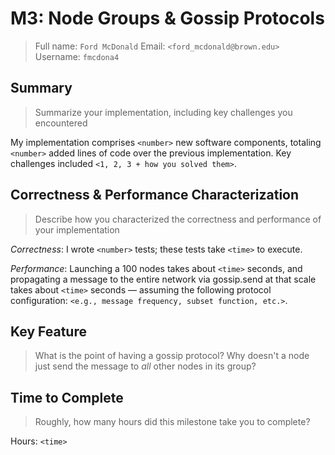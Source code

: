 # M3: Node Groups & Gossip Protocols
> Full name: `Ford McDonald`
> Email:  `<ford_mcdonald@brown.edu>`
> Username:  `fmcdona4`

## Summary
> Summarize your implementation, including key challenges you encountered

My implementation comprises `<number>` new software components, totaling `<number>` added lines of code over the previous implementation. Key challenges included `<1, 2, 3 + how you solved them>`.

## Correctness & Performance Characterization
> Describe how you characterized the correctness and performance of your implementation

*Correctness*: I wrote `<number>` tests; these tests take `<time>` to execute. 

*Performance*: Launching a 100 nodes takes about `<time>` seconds, and propagating a message to the entire network via gossip.send at that scale takes about `<time>` seconds — assuming the following protocol configuration: `<e.g., message frequency, subset function, etc.>`.

## Key Feature
> What is the point of having a gossip protocol? Why doesn't a node just send the message to _all_ other nodes in its group?

## Time to Complete
> Roughly, how many hours did this milestone take you to complete?

Hours: `<time>`

